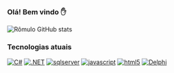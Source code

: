 ### Olá! Bem vindo ✋

![Rômulo GitHub stats](https://github-readme-stats.vercel.app/api?username=romulopaes&show_icons=true&theme=tokyonight)

### Tecnologias atuais 
[![C#](https://img.shields.io/badge/C%23-239120?style=for-the-badge&logo=c-sharp&logoColor=white)]()
[![.NET](https://img.shields.io/badge/.NET-5C2D91?style=for-the-badge&logo=.net&logoColor=white)]()
[![sqlserver](https://img.shields.io/badge/Microsoft_SQL_Server-CC2927?style=for-the-badge&logo=microsoft-sql-server&logoColor=white)]()
[![javascript](https://img.shields.io/badge/JavaScript-F7DF1E?style=for-the-badge&logo=javascript&logoColor=black)]()
[![html5](https://img.shields.io/badge/HTML5-E34F26?style=for-the-badge&logo=html5&logoColor=white)]()
[![Delphi](https://img.shields.io/badge/Delphi_RAD_Studio-B22222?style=for-the-badge&logo=delphi&logoColor=white)]()




